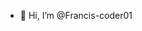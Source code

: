 - 👋 Hi, I’m @Francis-coder01

<!---
Francis-coder01/Francis-coder01 is a ✨ special ✨ repository because its `README.md` (this file) appears on your GitHub profile.
You can click the Preview link to take a look at your changes.
--->
